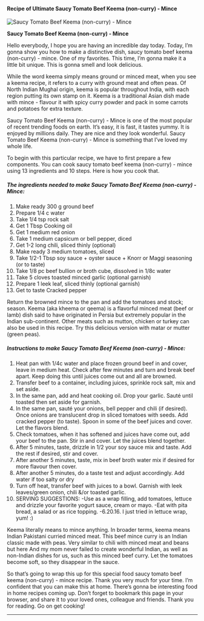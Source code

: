             

#### Recipe of Ultimate Saucy Tomato Beef Keema (non-curry) - Mince

![Saucy Tomato Beef Keema (non-curry) - Mince](https://img-global.cpcdn.com/recipes/01899c3542f01cf1/751x532cq70/saucy-tomato-beef-keema-non-curry-mince-recipe-main-photo.jpg)

**Saucy Tomato Beef Keema (non-curry) - Mince**

Hello everybody, I hope you are having an incredible day today. Today, I’m gonna show you how to make a distinctive dish, saucy tomato beef keema (non-curry) - mince. One of my favorites. This time, I’m gonna make it a little bit unique. This is gonna smell and look delicious.

While the word keema simply means ground or minced meat, when you see a keema recipe, it refers to a curry with ground meat and often peas. Of North Indian Mughal origin, keema is popular throughout India, with each region putting its own stamp on it. Keema is a traditional Asian dish made with mince - flavour it with spicy curry powder and pack in some carrots and potatoes for extra texture.

Saucy Tomato Beef Keema (non-curry) - Mince is one of the most popular of recent trending foods on earth. It’s easy, it is fast, it tastes yummy. It is enjoyed by millions daily. They are nice and they look wonderful. Saucy Tomato Beef Keema (non-curry) - Mince is something that I’ve loved my whole life.

To begin with this particular recipe, we have to first prepare a few components. You can cook saucy tomato beef keema (non-curry) - mince using 13 ingredients and 10 steps. Here is how you cook that.

##### The ingredients needed to make Saucy Tomato Beef Keema (non-curry) - Mince:

1.  Make ready 300 g ground beef
2.  Prepare 1/4 c water
3.  Take 1/4 tsp rock salt
4.  Get 1 Tbsp Cooking oil
5.  Get 1 medium red onion
6.  Take 1 medium capsicum or bell pepper, diced
7.  Get 1-2 long chili, sliced thinly (optional)
8.  Make ready 3 medium tomatoes, sliced
9.  Take 1/2-1 Tbsp soy sauce + oyster sauce + Knorr or Maggi seasoning (or to taste)
10.  Take 1/8 pc beef bullion or broth cube, dissolved in 1/8c water
11.  Take 5 cloves toasted minced garlic (optional garnish)
12.  Prepare 1 leek leaf, sliced thinly (optional garnish)
13.  Get to taste Cracked pepper

Return the browned mince to the pan and add the tomatoes and stock; season. Keema (aka kheema or qeema) is a flavorful minced meat (beef or lamb) dish said to have originated in Persia but extremely popular in the Indian sub-continent. Other meats such as mutton, chicken or turkey can also be used in this recipe. Try this delicious version with matar or mutter (green peas).

##### Instructions to make Saucy Tomato Beef Keema (non-curry) - Mince:

1.  Heat pan with 1/4c water and place frozen ground beef in and cover, leave in medium heat. Check after few minutes and turn and break beef apart. Keep doing this until juices come out and all are browned.
2.  Transfer beef to a container, including juices, sprinkle rock salt, mix and set aside.
3.  In the same pan, add and heat cooking oil. Drop your garlic. Sauté until toasted then set aside for garnish.
4.  In the same pan, sauté your onions, bell pepper and chili (if desired). Once onions are translucent drop in sliced tomatoes with seeds. Add cracked pepper (to taste). Spoon in some of the beef juices and cover. Let the flavors blend.
5.  Check tomatoes, when it has softened and juices have come out, add your beef to the pan. Stir in and cover. Let the juices blend together.
6.  After 5 minutes, taste, drizzle in 1/2 your soy sauce mix and taste. Add the rest if desired, stir and cover.
7.  After another 5 minutes, taste, mix in beef broth water mix if desired for more flavour then cover.
8.  After another 5 minutes, do a taste test and adjust accordingly. Add water if too salty or dry
9.  Turn off heat, transfer beef with juices to a bowl. Garnish with leek leaves/green onion, chili &/or toasted garlic.
10.  SERVING SUGGESTIONS: -Use as a wrap filling, add tomatoes, lettuce and drizzle your favorite yogurt sauce, cream or mayo. -Eat with pita bread, a salad or as rice topping. -6.20.16. I just tried in lettuce wrap, yum! :)

Keema literally means to mince anything. In broader terms, keema means Indian Pakistani curried minced meat. This beef mince curry is an Indian classic made with peas. Very similar to chili with minced meat and beans but here And my mom never failed to create wonderful Indian, as well as non-Indian dishes for us, such as this minced beef curry. Let the tomatoes become soft, so they disappear in the sauce.

So that’s going to wrap this up for this special food saucy tomato beef keema (non-curry) - mince recipe. Thank you very much for your time. I’m confident that you can make this at home. There’s gonna be interesting food in home recipes coming up. Don’t forget to bookmark this page in your browser, and share it to your loved ones, colleague and friends. Thank you for reading. Go on get cooking!

* * *